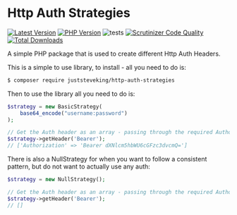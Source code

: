 # Http Auth Strategies

<!-- BADGES_START -->
[![Latest Version][badge-release]][packagist]
[![PHP Version][badge-php]][php]
![tests](https://github.com/JustSteveKing/http-auth-strategies/workflows/tests/badge.svg)
[![Scrutinizer Code Quality](https://scrutinizer-ci.com/g/JustSteveKing/http-auth-strategies/badges/quality-score.png?b=main)](https://scrutinizer-ci.com/g/JustSteveKing/http-auth-strategies/?branch=main)
[![Total Downloads][badge-downloads]][downloads]

[badge-release]: https://img.shields.io/packagist/v/juststeveking/http-auth-strategies.svg?style=flat-square&label=release
[badge-php]: https://img.shields.io/packagist/php-v/juststeveking/http-auth-strategies.svg?style=flat-square
[badge-downloads]: https://img.shields.io/packagist/dt/juststeveking/http-auth-strategies.svg?style=flat-square&colorB=mediumvioletred

[packagist]: https://packagist.org/packages/juststeveking/http-auth-strategies
[php]: https://php.net
[downloads]: https://packagist.org/packages/juststeveking/http-auth-strategies
<!-- BADGES_END -->

A simple PHP package that is used to create different Http Auth Headers.

This is a simple to use library, to install - all you need to do is:

```bash
$ composer require juststeveking/http-auth-strategies
```

Then to use the library all you need to do is:

```php
$strategy = new BasicStrategy(
    base64_encode("username:password")
);

// Get the Auth header as an array - passing through the required Authorization prefix
$strategy->getHeader('Bearer');
// ['Authorization' => 'Bearer dXNlcm5hbWU6cGFzc3dvcmQ=']
```

There is also a NullStrategy for when you want to follow a consistent pattern, but do not want to actually use any auth:

```php
$strategy = new NullStrategy();

// Get the Auth header as an array - passing through the required Authorization prefix
$strategy->getHeader('Bearer');
// []
```
